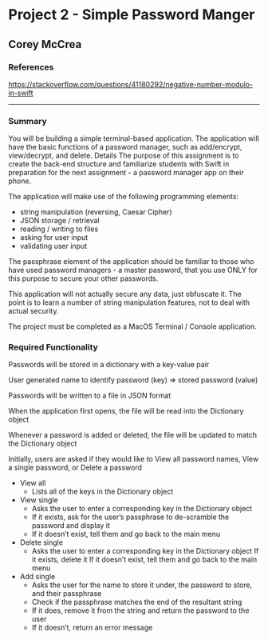 # Project 2 - Simple Password Manger
## Corey McCrea
### References

https://stackoverflow.com/questions/41180292/negative-number-modulo-in-swift

----------

### Summary

You will be building a simple terminal-based application. The application will have the basic functions of a password manager, such as add/encrypt, view/decrypt, and delete.
Details
The purpose of this assignment is to create the back-end structure and familiarize students with Swift in preparation for the next assignment - a password manager app on their phone.

The application will make use of the following programming elements: 
* string manipulation (reversing, Caesar Cipher)
* JSON storage / retrieval 
* reading / writing to files
*  asking for user input 
*  validating user input

The passphrase element of the application should be familiar to those who have used password managers - a master password, that you use ONLY for this purpose to secure your other passwords.

This application will not actually secure any data, just obfuscate it. The point is to learn a number of string manipulation features, not to deal with actual security.


The project must be completed as a MacOS Terminal / Console application.

### Required Functionality

Passwords will be stored in a dictionary with a key-value pair

User generated name to identify password (key) => stored password (value)

Passwords will be written to a file in JSON format

When the application first opens, the file will be read into the Dictionary object

Whenever a password is added or deleted, the file will be updated to match the Dictionary object

Initially, users are asked if they would like to View all password names, View a single password, or Delete a password

* View all
  * Lists all of the keys in the Dictionary object
* View single
  * Asks the user to enter a corresponding key in the Dictionary object
  * If it exists, ask for the user’s passphrase to de-scramble the password and display it
  * If it doesn’t exist, tell them and go back to the main menu
* Delete single
  * Asks the user to enter a corresponding key in the Dictionary object
  If it exists, delete it
  If it doesn’t exist, tell them and go back to the main menu
* Add single
  * Asks the user for the name to store it under, the password to store, and their passphrase
  * Check if the passphrase matches the end of the resultant string
  * If it does, remove it from the string and return the password to the user
  * If it doesn’t, return an error message
